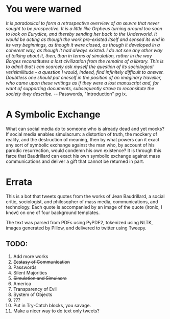 # You were warned
*It is paradoxical to form a retrospective overview of an œuvre that never sought
to be prospective. It is a little like Orpheus turning around too soon to look
on Eurydice, and thereby sending her back to the Underworld. It would be acting
as though the work pre-existed itself and sensed its end in its very beginnings,
as though it were closed, as though it developed in a coherent way, as though it
had always existed. I do not see any other way of talking about it, then, than
in terms of simulation, rather in the way Borges reconstitutes a lost
civilization from the remains of a library. This is to admit that I can scarcely
ask myself the question of its sociological verisimilitude - a question I would,
indeed, find infinitely difficult to answer. Doubtless one should put oneself in
the position of an imaginary traveller, who came upon these writings as if they
were a lost manuscript and, for want of supporting documents, subsequently 
strove to reconsitute the society they describe.* 
-- Passwords, "Introduction" pg ix.

# A Symbolic Exchange
What can social media do to someone who is already dead and yet mocks? If social
media enables simulacrum: a distortion of truth, the mockery of reality, and the
destruction of meaning, then by what powers can it exact any sort of symbolic
exchange against the man who, by account of his parodic resurrection, would 
condemn his own existence? It is through this farce that Baudrillard can exact
his own symbolic exchange against mass communications and deliver a gift that
cannot be returned in part.

# Errata
This is a bot that tweets quotes from the works of Jean Baudrillard, a
social critic, sociologist, and philosopher of mass media, communications, and
technology. Each quote is accompanied by an image of the quote (ironic, I know)
on one of four background templates.

The text was parsed from PDFs using PyPDF2, tokenized using NLTK, images
generated by Pillow, and delivered to twitter using Tweepy.

## TODO:
1. Add more works
  1. ~~Ecstasy of Communication~~
  2. Passwords
  3. Silent Majorities
  4. ~~Simulation and Simulacra~~
  5. America
  6. Transparency of Evil
  7. System of Objects
  8. ???
2. Put in Try-Catch blocks, you savage.
3. Make a nicer way to do text only tweets?
